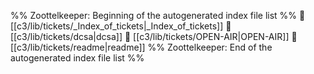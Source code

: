 %% Zoottelkeeper: Beginning of the autogenerated index file list  %%
📄 [[c3/lib/tickets/_Index_of_tickets|_Index_of_tickets]]
📄 [[c3/lib/tickets/dcsa|dcsa]]
📄 [[c3/lib/tickets/OPEN-AIR|OPEN-AIR]]
📄 [[c3/lib/tickets/readme|readme]]
%% Zoottelkeeper: End of the autogenerated index file list  %%
